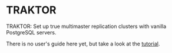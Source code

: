 # TRAKTOR
TRAKTOR: Set up true multimaster replication clusters with vanilla PostgreSQL servers.

There is no user's guide here yet, but take a look at the [tutorial](https://github.com/ergo70/TRAKTOR/blob/main/doc/TRAKTOR_tuorial.md).
